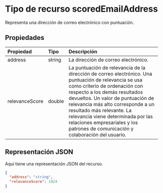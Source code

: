 # <a name="scoredemailaddress-resource-type"></a>Tipo de recurso scoredEmailAddress

Representa una dirección de correo electrónico con puntuación.


## <a name="properties"></a>Propiedades
| Propiedad     | Tipo   |Descripción|
|:---------------|:--------|:----------|
|address|string|La dirección de correo electrónico.|
|relevanceScore|double|La puntuación de relevancia de la dirección de correo electrónico. Una puntuación de relevancia se usa como criterio de ordenación con respecto a los demás resultados devueltos. Un valor de puntuación de relevancia más alto corresponde a un resultado más relevante. La relevancia viene determinada por las relaciones empresariales y los patrones de comunicación y colaboración del usuario. |

## <a name="json-representation"></a>Representación JSON

Aquí tiene una representación JSON del recurso.

<!-- {
  "blockType": "resource",
  "optionalProperties": [

  ],
  "@odata.type": "microsoft.graph.scoredEmailAddress"
}-->

```json
{
  "address": "string",
  "relevanceScore": 1024
}
```

<!-- uuid: 8fcb5dbc-d5aa-4681-8e31-b001d5168d79
2015-10-25 14:57:30 UTC -->
<!-- {
  "type": "#page.annotation",
  "description": "scoredEmailAddress resource",
  "keywords": "",
  "section": "documentation",
  "tocPath": ""
}-->
